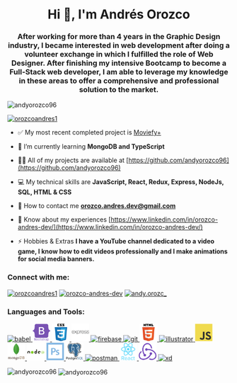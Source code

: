 <h1 align="center">Hi 👋, I'm Andrés Orozco</h1>
<h3 align="center">After working for more than 4 years in the Graphic Design industry, I became interested in web development after doing a volunteer exchange in which I fulfilled the role of Web Designer. After finishing my intensive Bootcamp to become a Full-Stack web developer, I am able to leverage my knowledge in these areas to offer a comprehensive and professional solution to the market.</h3>

<p align="left"> <img src="https://komarev.com/ghpvc/?username=andyorozco96&label=Profile%20views&color=0e75b6&style=flat" alt="andyorozco96" /> </p>

<p align="left"> <a href="https://twitter.com/orozcoandres1" target="blank"><img src="https://img.shields.io/twitter/follow/orozcoandres1?logo=twitter&style=for-the-badge" alt="orozcoandres1" /></a> </p>

- ✅ My most recent completed project is [Moviefy+](https://hpfc.netlify.app/)

- 🌱 I’m currently learning **MongoDB and TypeScript**

- 👨‍💻 All of my projects are available at [https://github.com/andyorozco96](https://github.com/andyorozco96)

- 💻 My technical skills are **JavaScript, React, Redux, Express, NodeJs, SQL, HTML & CSS**

- 📩 How to contact me **orozco.andres.dev@gmail.com**

- 📄 Know about my experiences [https://www.linkedin.com/in/orozco-andres-dev/](https://www.linkedin.com/in/orozco-andres-dev/)

- ⚡ Hobbies & Extras **I have a YouTube channel dedicated to a video game, I know how to edit videos professionally and I make animations for social media banners.**

<h3 align="left">Connect with me:</h3>
<p align="left">
<a href="https://twitter.com/orozcoandres1" target="blank"><img align="center" src="https://raw.githubusercontent.com/rahuldkjain/github-profile-readme-generator/master/src/images/icons/Social/twitter.svg" alt="orozcoandres1" height="30" width="40" /></a>
<a href="https://linkedin.com/in/orozco-andres-dev" target="blank"><img align="center" src="https://raw.githubusercontent.com/rahuldkjain/github-profile-readme-generator/master/src/images/icons/Social/linked-in-alt.svg" alt="orozco-andres-dev" height="30" width="40" /></a>
<a href="https://instagram.com/andy.orozc_" target="blank"><img align="center" src="https://raw.githubusercontent.com/rahuldkjain/github-profile-readme-generator/master/src/images/icons/Social/instagram.svg" alt="andy.orozc_" height="30" width="40" /></a>
</p>

<h3 align="left">Languages and Tools:</h3>
<p align="left"> <a href="https://babeljs.io/" target="_blank" rel="noreferrer"> <img src="https://www.vectorlogo.zone/logos/babeljs/babeljs-icon.svg" alt="babel" width="40" height="40"/> </a> <a href="https://getbootstrap.com" target="_blank" rel="noreferrer"> <img src="https://raw.githubusercontent.com/devicons/devicon/master/icons/bootstrap/bootstrap-plain-wordmark.svg" alt="bootstrap" width="40" height="40"/> </a> <a href="https://www.w3schools.com/css/" target="_blank" rel="noreferrer"> <img src="https://raw.githubusercontent.com/devicons/devicon/master/icons/css3/css3-original-wordmark.svg" alt="css3" width="40" height="40"/> </a> <a href="https://expressjs.com" target="_blank" rel="noreferrer"> <img src="https://raw.githubusercontent.com/devicons/devicon/master/icons/express/express-original-wordmark.svg" alt="express" width="40" height="40"/> </a> <a href="https://firebase.google.com/" target="_blank" rel="noreferrer"> <img src="https://www.vectorlogo.zone/logos/firebase/firebase-icon.svg" alt="firebase" width="40" height="40"/> </a> <a href="https://git-scm.com/" target="_blank" rel="noreferrer"> <img src="https://www.vectorlogo.zone/logos/git-scm/git-scm-icon.svg" alt="git" width="40" height="40"/> </a> <a href="https://www.w3.org/html/" target="_blank" rel="noreferrer"> <img src="https://raw.githubusercontent.com/devicons/devicon/master/icons/html5/html5-original-wordmark.svg" alt="html5" width="40" height="40"/> </a> <a href="https://www.adobe.com/in/products/illustrator.html" target="_blank" rel="noreferrer"> <img src="https://www.vectorlogo.zone/logos/adobe_illustrator/adobe_illustrator-icon.svg" alt="illustrator" width="40" height="40"/> </a> <a href="https://developer.mozilla.org/en-US/docs/Web/JavaScript" target="_blank" rel="noreferrer"> <img src="https://raw.githubusercontent.com/devicons/devicon/master/icons/javascript/javascript-original.svg" alt="javascript" width="40" height="40"/> </a> <a href="https://www.mongodb.com/" target="_blank" rel="noreferrer"> <img src="https://raw.githubusercontent.com/devicons/devicon/master/icons/mongodb/mongodb-original-wordmark.svg" alt="mongodb" width="40" height="40"/> </a> <a href="https://nodejs.org" target="_blank" rel="noreferrer"> <img src="https://raw.githubusercontent.com/devicons/devicon/master/icons/nodejs/nodejs-original-wordmark.svg" alt="nodejs" width="40" height="40"/> </a> <a href="https://www.photoshop.com/en" target="_blank" rel="noreferrer"> <img src="https://raw.githubusercontent.com/devicons/devicon/master/icons/photoshop/photoshop-line.svg" alt="photoshop" width="40" height="40"/> </a> <a href="https://www.postgresql.org" target="_blank" rel="noreferrer"> <img src="https://raw.githubusercontent.com/devicons/devicon/master/icons/postgresql/postgresql-original-wordmark.svg" alt="postgresql" width="40" height="40"/> </a> <a href="https://postman.com" target="_blank" rel="noreferrer"> <img src="https://www.vectorlogo.zone/logos/getpostman/getpostman-icon.svg" alt="postman" width="40" height="40"/> </a> <a href="https://reactjs.org/" target="_blank" rel="noreferrer"> <img src="https://raw.githubusercontent.com/devicons/devicon/master/icons/react/react-original-wordmark.svg" alt="react" width="40" height="40"/> </a> <a href="https://redux.js.org" target="_blank" rel="noreferrer"> <img src="https://raw.githubusercontent.com/devicons/devicon/master/icons/redux/redux-original.svg" alt="redux" width="40" height="40"/> </a> <a href="https://www.adobe.com/products/xd.html" target="_blank" rel="noreferrer"> <img src="https://cdn.worldvectorlogo.com/logos/adobe-xd.svg" alt="xd" width="40" height="40"/> </a> </p>

<p><img align="left" src="https://github-readme-stats.vercel.app/api/top-langs?username=andyorozco96&show_icons=true&locale=en&layout=compact" alt="andyorozco96" /></p>

<p>&nbsp;<img align="center" src="https://github-readme-stats.vercel.app/api?username=andyorozco96&show_icons=true&locale=en" alt="andyorozco96" /></p>
